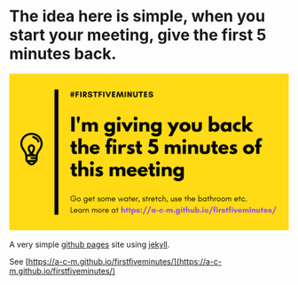 # The idea here is simple, when you start your meeting, give the first 5 minutes back.

![sharescreen](/assets/images/sharescreen.png)

A very simple [github pages](https://pages.github.com/) site using [jekyll](https://jekyllrb.com/).

See [https://a-c-m.github.io/firstfiveminutes/](https://a-c-m.github.io/firstfiveminutes/)
